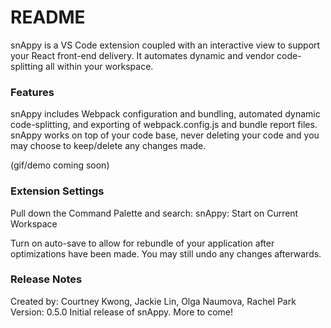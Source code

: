 # README

snAppy is a VS Code extension coupled with an interactive view to support your React front-end delivery. It automates dynamic and vendor code-splitting all within your workspace.  

### Features

snAppy includes Webpack configuration and bundling, automated dynamic code-splitting, and exporting of webpack.config.js and bundle report files. snAppy works on top of your code base, never deleting your code and you may choose to keep/delete any changes made. 

(gif/demo coming soon)

### Extension Settings

Pull down the Command Palette and search: snAppy: Start on Current Workspace

Turn on auto-save to allow for rebundle of your application after optimizations have been made. You may still undo any changes afterwards. 

### Release Notes

Created by: Courtney Kwong, Jackie Lin, Olga Naumova, Rachel Park
Version: 0.5.0
Initial release of snAppy. More to come! 

